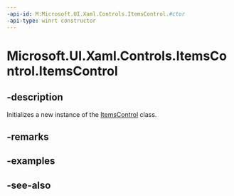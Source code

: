 ```yaml
---
-api-id: M:Microsoft.UI.Xaml.Controls.ItemsControl.#ctor
-api-type: winrt constructor
---
```


<!-- Method syntax
public ItemsControl()
-->

# Microsoft.UI.Xaml.Controls.ItemsControl.ItemsControl

## -description
Initializes a new instance of the [ItemsControl](itemscontrol.md) class.

## -remarks

## -examples

## -see-also
